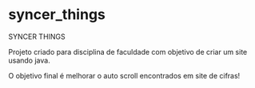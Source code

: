 # syncer_things

SYNCER THINGS

Projeto criado para disciplina de faculdade com objetivo de criar um site usando java. 

O objetivo final é melhorar o auto scroll encontrados em site de cifras!
